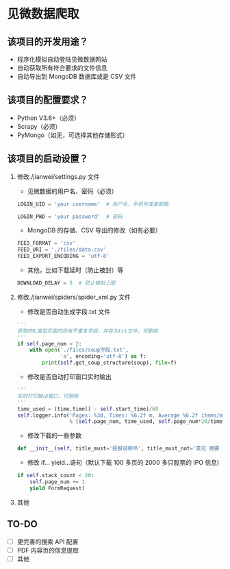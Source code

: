 # 见微数据爬取

## 该项目的开发用途？

- 程序化模拟自动登陆见微数据网站
- 自动获取所有符合要求的文件信息
- 自动导出到 MongoDB 数据库或是 CSV 文件

## 该项目的配置要求？

- Python V3.6+（必须）
- Scrapy（必须）
- PyMongo（如无，可选择其他存储形式）

## 该项目的启动设置？

1. 修改./jianwei/settings.py 文件

   - 见微数据的用户名、密码（必须）

   ```py
   LOGIN_UID = 'your username'  # 账户名、手机号或者邮箱

   LOGIN_PWD = 'your password'  # 密码
   ```

   - MongoDB 的存储、CSV 导出的修改（如有必要）

   ```py
   FEED_FORMAT = 'csv'
   FEED_URI = './files/data.csv'
   FEED_EXPORT_ENCODING = 'utf-8'
   ```

   - 其他，比如下载延时（防止被封）等

   ```py
   DOWNLOAD_DELAY = 5  # 防止被封上限
   ```

2. 修改./jianwei/spiders/spider_xml.py 文件
   - 修改是否自动生成字段.txt 文件
   ```py
   '''
   获取XML类型页面的所有不重复字段，并存为txt文件，可删除
   '''
   if self.page_num < 2:
       with open('./files/soup字段.txt',
                 'a', encoding='utf-8') as f:
           print(self.get_soup_structure(soup), file=f)
   ```
   - 修改是否自动打印窗口实时输出
   ```py
   '''
   实时打印输出窗口，可删除
   '''
   time_used = (time.time() - self.start_time)/60
   self.logger.info('Pages: %3d, Times: %6.2f m, Average %6.2f items/m.'
                    % (self.page_num, time_used, self.page_num*20/time_used))
   ```
   - 修改下载的一些参数
   ```py
   def __init__(self, title_must='招股说明书', title_must_not='意见 摘要 公告 确认 附录'):
   ```
   - 修改 if... yield...语句（默认下载 100 多页的 2000 多只股票的 IPO 信息)
   ```py
   if self.stack_count < 20:
       self.page_num += 1
       yield FormRequest(
   ```
3. 其他

## TO-DO

- [ ] 更完善的搜索 API 配置
- [ ] PDF 内容页的信息提取
- [ ] 其他
